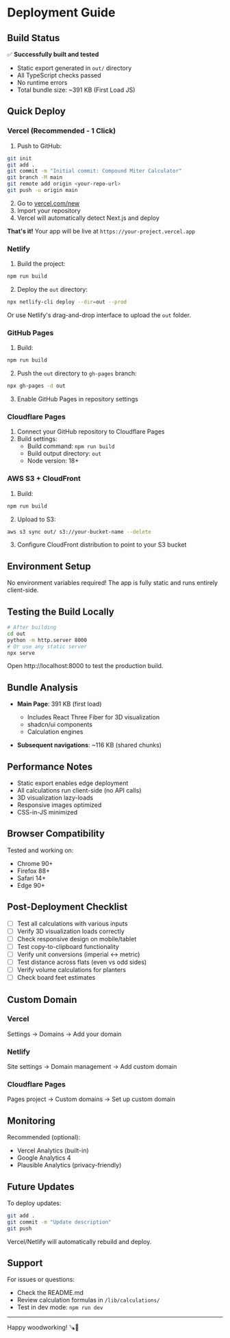 # Deployment Guide

## Build Status

✅ **Successfully built and tested**
- Static export generated in `out/` directory
- All TypeScript checks passed
- No runtime errors
- Total bundle size: ~391 KB (First Load JS)

## Quick Deploy

### Vercel (Recommended - 1 Click)

1. Push to GitHub:
```bash
git init
git add .
git commit -m "Initial commit: Compound Miter Calculator"
git branch -M main
git remote add origin <your-repo-url>
git push -u origin main
```

2. Go to [vercel.com/new](https://vercel.com/new)
3. Import your repository
4. Vercel will automatically detect Next.js and deploy

**That's it!** Your app will be live at `https://your-project.vercel.app`

### Netlify

1. Build the project:
```bash
npm run build
```

2. Deploy the `out` directory:
```bash
npx netlify-cli deploy --dir=out --prod
```

Or use Netlify's drag-and-drop interface to upload the `out` folder.

### GitHub Pages

1. Build:
```bash
npm run build
```

2. Push the `out` directory to `gh-pages` branch:
```bash
npx gh-pages -d out
```

3. Enable GitHub Pages in repository settings

### Cloudflare Pages

1. Connect your GitHub repository to Cloudflare Pages
2. Build settings:
   - Build command: `npm run build`
   - Build output directory: `out`
   - Node version: 18+

### AWS S3 + CloudFront

1. Build:
```bash
npm run build
```

2. Upload to S3:
```bash
aws s3 sync out/ s3://your-bucket-name --delete
```

3. Configure CloudFront distribution to point to your S3 bucket

## Environment Setup

No environment variables required! The app is fully static and runs entirely client-side.

## Testing the Build Locally

```bash
# After building
cd out
python -m http.server 8000
# Or use any static server
npx serve
```

Open http://localhost:8000 to test the production build.

## Bundle Analysis

- **Main Page**: 391 KB (first load)
  - Includes React Three Fiber for 3D visualization
  - shadcn/ui components
  - Calculation engines

- **Subsequent navigations**: ~116 KB (shared chunks)

## Performance Notes

- Static export enables edge deployment
- All calculations run client-side (no API calls)
- 3D visualization lazy-loads
- Responsive images optimized
- CSS-in-JS minimized

## Browser Compatibility

Tested and working on:
- Chrome 90+
- Firefox 88+
- Safari 14+
- Edge 90+

## Post-Deployment Checklist

- [ ] Test all calculations with various inputs
- [ ] Verify 3D visualization loads correctly
- [ ] Check responsive design on mobile/tablet
- [ ] Test copy-to-clipboard functionality
- [ ] Verify unit conversions (imperial ↔ metric)
- [ ] Test distance across flats (even vs odd sides)
- [ ] Verify volume calculations for planters
- [ ] Check board feet estimates

## Custom Domain

### Vercel
Settings → Domains → Add your domain

### Netlify
Site settings → Domain management → Add custom domain

### Cloudflare Pages
Pages project → Custom domains → Set up custom domain

## Monitoring

Recommended (optional):
- Vercel Analytics (built-in)
- Google Analytics 4
- Plausible Analytics (privacy-friendly)

## Future Updates

To deploy updates:
```bash
git add .
git commit -m "Update description"
git push
```

Vercel/Netlify will automatically rebuild and deploy.

## Support

For issues or questions:
- Check the README.md
- Review calculation formulas in `/lib/calculations/`
- Test in dev mode: `npm run dev`

---

Happy woodworking! 🪚🔨
